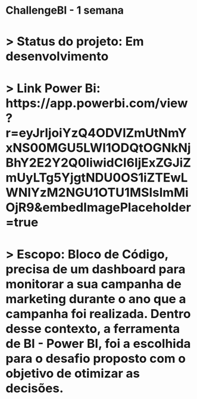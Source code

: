 <h1> ChallengeBI - 1 semana <h/b1>
    
<h3>
    > Status do projeto: Em desenvolvimento <h/b3>
<h4> 
   > Link Power Bi:  https://app.powerbi.com/view?r=eyJrIjoiYzQ4ODVlZmUtNmYxNS00MGU5LWI1ODQtOGNkNjBhY2E2Y2Q0IiwidCI6IjExZGJiZmUyLTg5YjgtNDU0OS1iZTEwLWNlYzM2NGU1OTU1MSIsImMiOjR9&embedImagePlaceholder=true <h/b4>
<h4>  
    > Escopo:
Bloco de Código, precisa de um dashboard para monitorar a sua campanha de marketing durante o ano que a campanha foi realizada. Dentro desse contexto, a ferramenta de BI - Power BI, foi a escolhida para o desafio proposto com o objetivo de otimizar as decisões. <h/b4>
